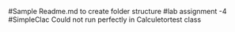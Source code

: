 #Sample Readme.md to create folder structure
#lab assignment -4
#SimpleClac
Could not run perfectly in Calculetortest class

